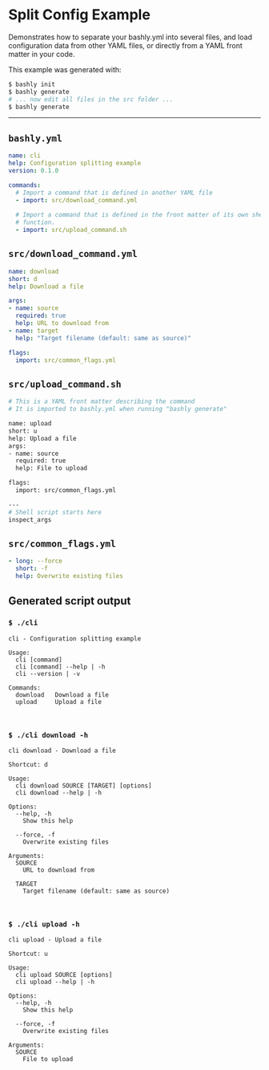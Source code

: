 # Split Config Example

Demonstrates how to separate your bashly.yml into several files, and load 
configuration data from other YAML files, or directly from a YAML front matter
in your code.

This example was generated with:

```bash
$ bashly init
$ bashly generate
# ... now edit all files in the src folder ...
$ bashly generate
```

<!-- include: src/download_command.yml src/upload_command.sh src/common_flags.yml -->

-----

## `bashly.yml`

```yaml
name: cli
help: Configuration splitting example
version: 0.1.0

commands:
  # Import a command that is defined in another YAML file
  - import: src/download_command.yml
  
  # Import a command that is defined in the front matter of its own shell
  # function.
  - import: src/upload_command.sh
```


## `src/download_command.yml`

```yaml
name: download
short: d
help: Download a file

args:
- name: source
  required: true
  help: URL to download from
- name: target
  help: "Target filename (default: same as source)"

flags:
  import: src/common_flags.yml

```

## `src/upload_command.sh`

```bash
# This is a YAML front matter describing the command
# It is imported to bashly.yml when running "bashly generate"

name: upload
short: u
help: Upload a file
args:
- name: source
  required: true
  help: File to upload

flags:
  import: src/common_flags.yml

---
# Shell script starts here
inspect_args

```

## `src/common_flags.yml`

```yaml
- long: --force
  short: -f
  help: Overwrite existing files

```


## Generated script output

### `$ ./cli`

```shell
cli - Configuration splitting example

Usage:
  cli [command]
  cli [command] --help | -h
  cli --version | -v

Commands:
  download   Download a file
  upload     Upload a file



```

### `$ ./cli download -h`

```shell
cli download - Download a file

Shortcut: d

Usage:
  cli download SOURCE [TARGET] [options]
  cli download --help | -h

Options:
  --help, -h
    Show this help

  --force, -f
    Overwrite existing files

Arguments:
  SOURCE
    URL to download from

  TARGET
    Target filename (default: same as source)



```

### `$ ./cli upload -h`

```shell
cli upload - Upload a file

Shortcut: u

Usage:
  cli upload SOURCE [options]
  cli upload --help | -h

Options:
  --help, -h
    Show this help

  --force, -f
    Overwrite existing files

Arguments:
  SOURCE
    File to upload



```



